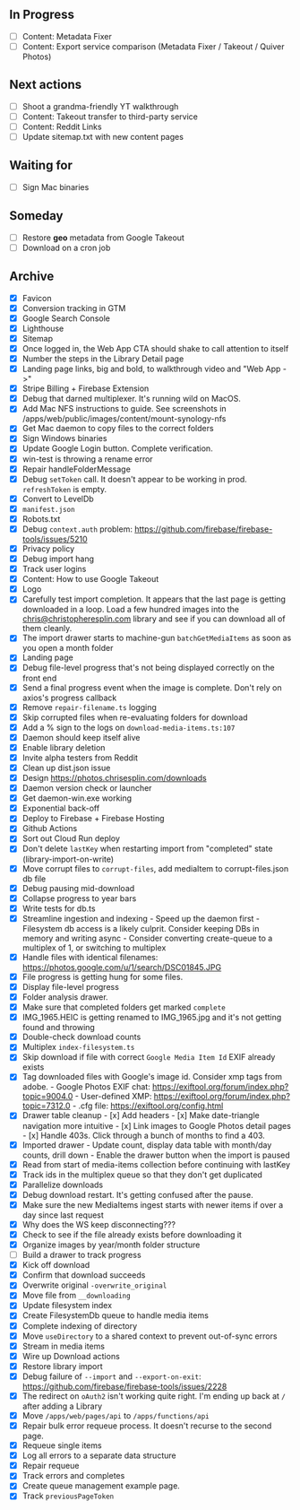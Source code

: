 ## In Progress

- [ ] Content: Metadata Fixer
- [ ] Content: Export service comparison (Metadata Fixer / Takeout / Quiver Photos)

## Next actions

- [ ] Shoot a grandma-friendly YT walkthrough
- [ ] Content: Takeout transfer to third-party service
- [ ] Content: Reddit Links
- [ ] Update sitemap.txt with new content pages

## Waiting for

- [ ] Sign Mac binaries

## Someday

- [ ] Restore **geo** metadata from Google Takeout
- [ ] Download on a cron job

## Archive

- [x] Favicon
- [x] Conversion tracking in GTM
- [x] Google Search Console
- [x] Lighthouse
- [x] Sitemap
- [x] Once logged in, the Web App CTA should shake to call attention to itself
- [x] Number the steps in the Library Detail page
- [x] Landing page links, big and bold, to walkthrough video and "Web App ->"
- [x] Stripe Billing + Firebase Extension
- [x] Debug that darned multiplexer. It's running wild on MacOS.
- [x] Add Mac NFS instructions to guide. See screenshots in /apps/web/public/images/content/mount-synology-nfs
- [x] Get Mac daemon to copy files to the correct folders
- [x] Sign Windows binaries
- [x] Update Google Login button. Complete verification.
- [x] win-test is throwing a rename error
- [x] Repair handleFolderMessage
- [x] Debug `setToken` call. It doesn't appear to be working in prod. `refreshToken` is empty.
- [x] Convert to LevelDb
- [x] `manifest.json`
- [x] Robots.txt
- [x] Debug `context.auth` problem: https://github.com/firebase/firebase-tools/issues/5210
- [x] Privacy policy
- [x] Debug import hang
- [x] Track user logins
- [x] Content: How to use Google Takeout
- [x] Logo
- [x] Carefully test import completion. It appears that the last page is getting downloaded in a loop. Load a few hundred images into the chris@christopheresplin.com library and see if you can download all of them cleanly.
- [x] The import drawer starts to machine-gun `batchGetMediaItems` as soon as you open a month folder
- [x] Landing page
- [x] Debug file-level progress that's not being displayed correctly on the front end
- [x] Send a final progress event when the image is complete. Don't rely on axios's progress callback
- [x] Remove `repair-filename.ts` logging
- [x] Skip corrupted files when re-evaluating folders for download
- [x] Add a % sign to the logs on `download-media-items.ts:107`
- [x] Daemon should keep itself alive
- [x] Enable library deletion
- [x] Invite alpha testers from Reddit
- [x] Clean up dist.json issue
- [x] Design https://photos.chrisesplin.com/downloads
- [x] Daemon version check or launcher
- [x] Get daemon-win.exe working
- [x] Exponential back-off
- [x] Deploy to Firebase + Firebase Hosting
- [x] Github Actions
- [x] Sort out Cloud Run deploy
- [x] Don't delete `lastKey` when restarting import from "completed" state (library-import-on-write)
- [x] Move corrupt files to `corrupt-files`, add mediaItem to corrupt-files.json db file
- [x] Debug pausing mid-download
- [x] Collapse progress to year bars
- [x] Write tests for db.ts
- [x] Streamline ingestion and indexing - Speed up the daemon first - Filesystem db access is a likely culprit. Consider keeping DBs in memory and writing async - Consider converting create-queue to a multiplex of 1, or switching to multiplex
- [x] Handle files with identical filenames: https://photos.google.com/u/1/search/DSC01845.JPG
- [x] File progress is getting hung for some files.
- [x] Display file-level progress
- [x] Folder analysis drawer.
- [x] Make sure that completed folders get marked `complete`
- [x] IMG_1965.HEIC is getting renamed to IMG_1965.jpg and it's not getting found and throwing
- [x] Double-check download counts
- [x] Multiplex `index-filesystem.ts`
- [x] Skip download if file with correct `Google Media Item Id` EXIF already exists
- [x] Tag downloaded files with Google's image id. Consider xmp tags from adobe. - Google Photos EXIF chat: https://exiftool.org/forum/index.php?topic=9004.0 - User-defined XMP: https://exiftool.org/forum/index.php?topic=7312.0 - .cfg file: https://exiftool.org/config.html
- [x] Drawer table cleanup - [x] Add headers - [x] Make date-triangle navigation more intuitive - [x] Link images to Google Photos detail pages - [x] Handle 403s. Click through a bunch of months to find a 403.
- [x] Imported drawer - Update count, display data table with month/day counts, drill down - Enable the drawer button when the import is paused
- [x] Read from start of media-items collection before continuing with lastKey
- [x] Track ids in the multiplex queue so that they don't get duplicated
- [x] Parallelize downloads
- [x] Debug download restart. It's getting confused after the pause.
- [x] Make sure the new MediaItems ingest starts with newer items if over a day since last request
- [x] Why does the WS keep disconnecting???
- [x] Check to see if the file already exists before downloading it
- [x] Organize images by year/month folder structure
- [ ] Build a drawer to track progress
- [x] Kick off download
- [x] Confirm that download succeeds
- [x] Overwrite original `-overwrite_original`
- [x] Move file from `__downloading`
- [x] Update filesystem index
- [x] Create FilesystemDb queue to handle media items
- [x] Complete indexing of directory
- [x] Move `useDirectory` to a shared context to prevent out-of-sync errors
- [x] Stream in media items
- [x] Wire up Download actions
- [x] Restore library import
- [x] Debug failure of `--import` and `--export-on-exit`: https://github.com/firebase/firebase-tools/issues/2228
- [x] The redirect on `oAuth2` isn't working quite right. I'm ending up back at `/` after adding a Library
- [x] Move `/apps/web/pages/api` to `/apps/functions/api`
- [x] Repair bulk error requeue process. It doesn't recurse to the second page.
- [x] Requeue single items
- [x] Log all errors to a separate data structure
- [x] Repair requeue
- [x] Track errors and completes
- [x] Create queue management example page.
- [x] Track `previousPageToken`
